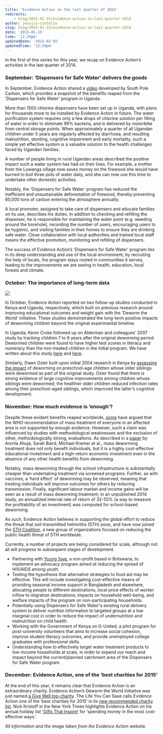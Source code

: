```yaml
---
title: 'Evidence Action in the last quarter of 2014'
redirects:
    - blog/2015-01-15/evidence-action-in-last-quarter-2014
author: jessica-costello
slug: blog/2015-01-15/evidence-action-in-last-quarter-2014
date: '2015-01-15'
time: '12:29pm'
updatedDate: '2015-02-05'
updatedTime: '12:29pm'
---
```

In the first of this series for this year, we recap on Evidence Action’s activities in the last quarter of 2014.

### September: ‘Dispensers for Safe Water’ delivers the goods

In September, Evidence Action shared a [video](https://www.youtube.com/watch?v=YzNtYGOt55w) developed by South Pole Carbon, which provides a snapshot of the benefits reaped from the ‘Dispensers for Safe Water’ program in Uganda.

More than 1500 chlorine dispensers have been set up in Uganda, with plans for thousands more to be installed by Evidence Action in future. The water purification system requires only a few drops of chlorine solution per filling of water in order to eliminate 99% bacteria, and is delivered by motorbike from central storage points. When approximately a quarter of all Ugandan children under 5 years are regularly affected by diarrhoea, and resulting malnutrition, stunting, cognitive impairment and early mortality, such a simple yet effective system is a valuable solution to the health challenges faced by Ugandan families.

A number of people living in rural Ugandan areas described the positive impact such a water system has had on their lives. For example, a mother from the Luwanga village now saves money on the firewood she would have burned to boil three pots of water daily, and she can now use this time to undertake other domestic activities.

Notably, the ‘Dispensers for Safe Water’ program has reduced the inefficient and unsustainable deforestation of firewood, thereby preventing 60,000 tons of carbon entering the atmosphere annually.

A local promoter, assigned to take care of dispensers and educate families on its use, describes his duties. In addition to checking and refilling the dispenser, he is responsible for maintaining the water point (e.g. weeding around the borehole), recording the number of users, encouraging users to be hygienic, and visiting families in their homes to ensure they are drinking safe water. Close collaboration with local authorities and trained local staff means the effective promotion, monitoring and refilling of dispensers.

The success of Evidence Action’s ‘Dispensers for Safe Water’ program lies in its deep understanding and use of the local environment; by recruiting the help of locals, the program stays rooted in communities it serves, leading to the improvements we are seeing in health, education, local forests and climate.

### October: The importance of long-term data

![](http://static1.squarespace.com/static/546f9316e4b0ced8102e4c74/54765a10e4b06c54716cfd3b/54765a3de4b06c54716d02db/1421270818679/?format=300w)

In October, Evidence Action reported on two follow-up studies conducted in Kenya and Uganda, respectively, which built on previous research around improving educational outcomes and weight gain with the ‘Deworm the World’ initiative. These studies demonstrated the long-term positive impacts of deworming children beyond the original experimental timeline.

In Uganda, Kevin Croke followed up on Alderman and colleagues’ 2007 study by tracking children 7 to 8 years after the original deworming period. Dewormed children were found to have higher test scores in literacy and numeracy than the non-treated children in the initial program. We have written about this study [here](https://www.givingwhatwecan.org/blog/2014-12-08/some-questions-cognitive-benefits-deworming) and [here](https://www.givingwhatwecan.org/blog/2014-10-30/promising-news-deworming).

Similarly, Owen Ozier built upon initial 2004 research in Kenya by [assessing the impact](http://www-wds.worldbank.org/external/default/WDSContentServer/WDSP/IB/2014/10/01/000158349_20141001145539/Rendered/PDF/WPS7052.pdf) of deworming on preschool-age children whose older siblings were dewormed as part of the original study. Ozier found that there is strong evidence of large cognitive improvements among children whose siblings were dewormed; the healthier older children reduced infection rates among their preschool-aged siblings, which improved the latter’s cognitive development.

### November: How much evidence is ‘enough’?

Despite these evident benefits reaped worldwide, [some](http://www.newrepublic.com/article/120178/problem-international-development-and-plan-fix-it) have argued that the WHO recommendation of mass treatment of everyone in an affected area is not supported by enough evidence. However, such a claim was influenced by studies with methodological weaknesses and the exclusion of other, methodologically strong, evaluations. As described in a [paper](http://scholar.harvard.edu/kremer/publications/when-should-government-subsidize-health-case-mass-deworming) by Amrita Ahuja, Sarah Baird, Michael Kremer et al., mass deworming treatment does not only benefit individuals, but it is a highly cost-effective educational investment and a high-return economic investment even in the absence of any other health benefits from deworming.

Notably, mass deworming through the school infrastructure is substantially cheaper than undertaking treatment via screened programs. Further, as with vaccines, a ‘herd effect’ of deworming may be observed, meaning that treating individuals will improve outcomes for others by reducing transmission. Finally, significant labour market and income gains will be seen as a result of mass deworming treatment; in an unpublished 2014 study, an annualized internal rate of return of 32-55% (a way to measure the profitability of an investment) was computed for school-based deworming.

As such, Evidence Action believes in supporting the global effort to reduce the threat that soil-transmitted helminths (STH) pose, and have now joined the [STH Coalition](http://www.childrenwithoutworms.org/sth-coalition), a new group of organizations focused on reducing the public health threat of STH worldwide.

Currently, a number of projects are being considered for scale, although not all will progress to subsequent stages of development.

*   Partnering with [Young 1ove](http://www.young1ove.com/), a non-profit based in Botswana, to implement an advocacy program aimed at reducing the spread of HIV/AIDS among youth.
*   Testing the hypothesis that alternative strategies to food aid may be effective. This will include investigating cost-effective means of providing seasonal income support in Bangladesh and elsewhere, allocating people to different destinations, local price effects of worker inflow to migration destinations; impacts on household well-being, and welfare impacts of the program on non-participating households.
*   Potentially using Dispensers for Safe Water's existing rural delivery system to deliver nutrition information to targeted groups at a low marginal cost in order to reduce the impact of undernutrition and malnutrition on child health.
*   Working with the Government of Kenya on G-United, a pilot program for post-university volunteers that aims to increase social cohesion, improve student literacy outcomes, and provide unemployed college graduates with professional skills.
*   Understanding how to effectively target water treatment products to low-income households at scale, in order to expand our reach and impact beyond the current/planned catchment area of the Dispensers for Safe Water program.

### December: Evidence Action, one of the ‘best charities for 2015’

At the end of this year, it remains clear that Evidence Action is an extraordinary charity. Evidence Action’s Deworm the World Initiative was just named [a Give Well top-charity](http://www.givewell.org/charities/top-charities) .The Life You Can Save calls Evidence Action one of the ‘best charities for 2015’ in its [new recommended charity list](http://www.thelifeyoucansave.org/where-to-donate). Nick Kristoff in the New York Times highlights Evidence Action on his annual holiday list ['Gifts That Inspire’](http://www.nytimes.com/2014/12/07/opinion/sunday/nicholas-kristof-gifts-that-inspire.html) for ‘spending money in the most cost-effective ways.’

_All information and the image taken from the <a>Evidence Action</a> website._